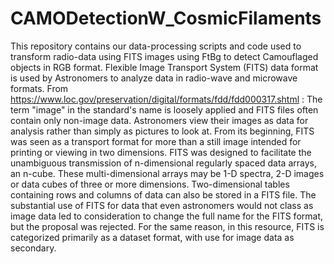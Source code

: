# CAMODetectionW_CosmicFilaments
This repository contains our data-processing scripts and code used to transform radio-data using FITS images using FtBg to detect Camouflaged objects in RGB format.
Flexible Image Transport System (FITS) data format is used by Astronomers to analyze data in radio-wave and microwave formats. From https://www.loc.gov/preservation/digital/formats/fdd/fdd000317.shtml :
The term "image" in the standard's name is loosely applied and FITS files often contain only non-image data. Astronomers view their images as data for analysis rather than simply as pictures to look at. From its beginning, FITS was seen as a transport format for more than a still image intended for printing or viewing in two dimensions. FITS was designed to facilitate the unambiguous transmission of n-dimensional regularly spaced data arrays, an n-cube. These multi-dimensional arrays may be 1-D spectra, 2-D images or data cubes of three or more dimensions. Two-dimensional tables containing rows and columns of data can also be stored in a FITS file. The substantial use of FITS for data that even astronomers would not class as image data led to consideration to change the full name for the FITS format, but the proposal was rejected. For the same reason, in this resource, FITS is categorized primarily as a dataset format, with use for image data as secondary.
